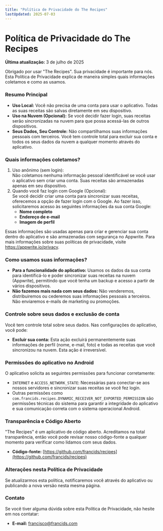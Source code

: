 ```yaml
---
title: "Política de Privacidade do The Recipes"
lastUpdated: 2025-07-03
---
```


# **Política de Privacidade do The Recipes**

**Última atualização:** 3 de julho de 2025

Obrigado por usar "The Recipes". Sua privacidade é importante para nós. Esta Política de Privacidade explica de maneira simples quais informações coletamos e como as usamos.

### **Resumo Principal**

- **Uso Local:** Você não precisa de uma conta para usar o aplicativo. Todas as suas receitas são salvas diretamente em seu dispositivo.
- **Uso na Nuvem (Opcional):** Se você decidir fazer login, suas receitas serão sincronizadas na nuvem para que possa acessá-las de outros dispositivos.
- **Seus Dados, Seu Controle:** Não compartilhamos suas informações pessoais com terceiros. Você tem controle total para excluir sua conta e todos os seus dados da nuvem a qualquer momento através do aplicativo.

### **Quais informações coletamos?**

1. Uso anônimo (sem login):  
   Não coletamos nenhuma informação pessoal identificável se você usar o aplicativo sem criar uma conta. Suas receitas são armazenadas apenas em seu dispositivo.
2. Quando você faz login com Google (Opcional):  
   Se você decidir criar uma conta para sincronizar suas receitas, oferecemos a opção de fazer login com o Google. Ao fazer isso, solicitaremos acesso às seguintes informações da sua conta Google:
   - **Nome completo**
   - **Endereço de e-mail**
   - **Imagem de perfil**

Essas informações são usadas apenas para criar e gerenciar sua conta dentro do aplicativo e são armazenadas com segurança no Appwrite. Para mais informações sobre suas políticas de privacidade, visite https://appwrite.io/privacy.

### **Como usamos suas informações?**

- **Para a funcionalidade do aplicativo:** Usamos os dados da sua conta para identificá-lo e poder sincronizar suas receitas na nuvem (Appwrite), permitindo que você tenha um backup e acesso a partir de vários dispositivos.
- **Não fazemos mais nada com seus dados:** Não venderemos, distribuiremos ou cederemos suas informações pessoais a terceiros. Não enviaremos e-mails de marketing ou promoções.

### **Controle sobre seus dados e exclusão de conta**

Você tem controle total sobre seus dados. Nas configurações do aplicativo, você pode:

- **Excluir sua conta:** Esta ação excluirá permanentemente suas informações de perfil (nome, e-mail, foto) e todas as receitas que você sincronizou na nuvem. Esta ação é irreversível.

### **Permissões do aplicativo no Android**

O aplicativo solicita as seguintes permissões para funcionar corretamente:

- `INTERNET` e `ACCESS_NETWORK_STATE`: Necessárias para conectar-se aos nossos servidores e sincronizar suas receitas se você fez login.
- Outras permissões como `com.francids.recipes.DYNAMIC_RECEIVER_NOT_EXPORTED_PERMISSION` são permissões técnicas do sistema para garantir a integridade do aplicativo e sua comunicação correta com o sistema operacional Android.

### **Transparência e Código Aberto**

"The Recipes" é um aplicativo de código aberto. Acreditamos na total transparência, então você pode revisar nosso código-fonte a qualquer momento para verificar como lidamos com seus dados.

- **Código-fonte:** [https://github.com/francids/recipes](https://github.com/francids/recipes)

### **Alterações nesta Política de Privacidade**

Se atualizarmos esta política, notificaremos você através do aplicativo ou publicando a nova versão nesta mesma página.

### **Contato**

Se você tiver alguma dúvida sobre esta Política de Privacidade, não hesite em nos contatar:

- **E-mail:** francisco@francids.com
